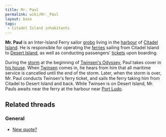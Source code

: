 ```yaml
---
title: Mr. Paul
permalink: wiki/Mr._Paul
layout: base
tags:
 - Citadel Island inhabitants
---
```


**Mr. Paul** is an Inter-Island Ferry sailor [grobo](grobo "wikilink")
living in the [harbour](Citadel_Island_harbour "wikilink") of [Citadel
Island](Citadel_Island "wikilink"). He is responsible for operating the
[ferries](ferry "wikilink") sailing from Citadel Island to [Desert
Island](Desert_Island "wikilink"), as well as conducting passengers'
[tickets](ferry_ticket "wikilink") upon boarding.

During the [storm](storm "wikilink") at the beginning of [Twinsen's
Odyssey](Twinsen's_Odyssey "wikilink"), Paul takes cover in [his
house](Mr._Paul's_house "wikilink"). When [Twinsen](Twinsen "wikilink")
comes in, he hears from him that all maritime service is cancelled until
the end of the storm. Later, when the storm is over, Mr. Paul conducts
Twinsen's ferry ticket, and sails the ferry taking him from Citadel to
Desert Island and back. While Twinsen is on Desert Island, Mr. Pauls
awaits near the ferry at the harbour near [Port
Ludo](Port_Ludo "wikilink").

## Related threads

### General

- [New quote?](https://forum.magicball.net/showthread.php?t=3467)
